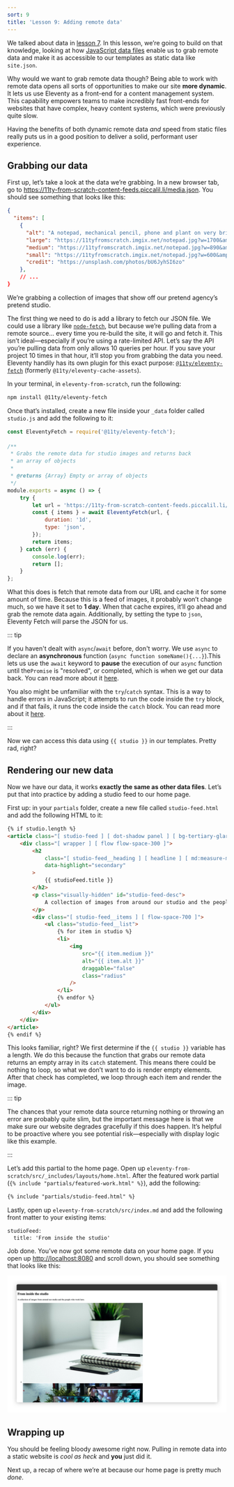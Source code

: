 ```yaml
---
sort: 9
title: 'Lesson 9: Adding remote data'
---
```


We talked about data in [lesson 7](/lesson/7/). In this lesson, we’re going to build on that knowledge, looking at how [JavaScript data files](https://www.11ty.dev/docs/data-js/) enable us to grab remote data and make it as accessible to our templates as static data like `site.json`.

Why would we want to grab remote data though? Being able to work with remote data opens all sorts of opportunities to make our site **more dynamic**. It lets us use Eleventy as a front-end for a content management system. This capability empowers teams to make incredibly fast front-ends for websites that have complex, heavy content systems, which were previously quite slow.

Having the benefits of both dynamic remote data _and_ speed from static files really puts us in a good position to deliver a solid, performant user experience.

## Grabbing our data

First up, let’s take a look at the data we’re grabbing. In a new browser tab, go to <https://11ty-from-scratch-content-feeds.piccalil.li/media.json>. You should see something that looks like this:

```json
{
  "items": [
    {
      "alt": "A notepad, mechanical pencil, phone and plant on very brightly lit desk",
      "large": "https://11tyfromscratch.imgix.net/notepad.jpg?w=1700&amp;q=60&amp;auto=format",
      "medium": "https://11tyfromscratch.imgix.net/notepad.jpg?w=890&amp;q=60&amp;auto=format",
      "small": "https://11tyfromscratch.imgix.net/notepad.jpg?w=600&amp;q=60&amp;auto=format",
      "credit": "https://unsplash.com/photos/bU6JyhSI6zo"
    },
    // ...
}
```

We’re grabbing a collection of images that show off our pretend agency’s pretend studio.

The first thing we need to do is add a library to fetch our JSON file. We could use a library like [`node-fetch`](https://www.npmjs.com/package/node-fetch), but
because we’re pulling data from a remote source... every time you re-build the site, it will go and fetch it. This isn’t ideal—especially if you’re using a rate-limited API. Let’s say the API you’re pulling data from only allows 10 queries per hour. If you save your project 10 times in that hour, it’ll stop you from grabbing the data you need. Eleventy handily has its own plugin for this exact purpose: [`@11ty/eleventy-fetch`](https://www.11ty.dev/docs/plugins/fetch/) (formerly `@11ty/eleventy-cache-assets`).

In your terminal, in `eleventy-from-scratch`, run the following:

```sh
npm install @11ty/eleventy-fetch
```

Once that’s installed, create a new file inside your `_data` folder called `studio.js` and add the following to it:

```js
const EleventyFetch = require('@11ty/eleventy-fetch');

/**
 * Grabs the remote data for studio images and returns back
 * an array of objects
 *
 * @returns {Array} Empty or array of objects
 */
module.exports = async () => {
	try {
		let url = 'https://11ty-from-scratch-content-feeds.piccalil.li/media.json';
		const { items } = await EleventyFetch(url, {
			duration: '1d',
			type: 'json',
		});
		return items;
	} catch (err) {
		console.log(err);
		return [];
	}
};
```

What this does is fetch that remote data from our URL and cache it for some amount of time. Because this is a feed of images, it probably won’t change much, so we have it set to **1 day**. When that cache expires, it’ll go ahead and grab the remote data again. Additionally, by setting the type to `json`, Eleventy Fetch will parse the JSON for us.

::: tip

If you haven't dealt with `async`/`await` before, don't worry. We use `async` to declare an **asynchronous** function (`async function someName(){...}`).This lets us use the `await` keyword to **pause** the execution of our `async` function until the`Promise` is "resolved", or completed, which is when we get our data back.
You can read more about it [here](https://developer.mozilla.org/en-US/docs/Learn/JavaScript/Asynchronous/Async_await).

You also might be unfamiliar with the `try`/`catch` syntax. This is a way to handle errors in JavaScript; it attempts to run the code inside the `try` block, and if that fails, it runs the code inside the `catch` block. You can read more about it [here](https://developer.mozilla.org/en-US/docs/Web/JavaScript/Reference/Statements/try...catch).

:::

Now we can access this data using `{{ studio }}` in our templates. Pretty rad, right?

## Rendering our new data

Now we have our data, it works **exactly the same as other data files**. Let’s put that into practice by adding a studio feed to our home page.

First up: in your `partials` folder, create a new file called `studio-feed.html` and add the following HTML to it:

```html
{% if studio.length %}
<article class="[ studio-feed ] [ dot-shadow panel ] [ bg-tertiary-glare ]">
	<div class="[ wrapper ] [ flow flow-space-300 ]">
		<h2
			class="[ studio-feed__heading ] [ headline ] [ md:measure-micro ]"
			data-highlight="secondary"
		>
			{{ studioFeed.title }}
		</h2>
		<p class="visually-hidden" id="studio-feed-desc">
			A collection of images from around our studio and the people who work here.
		</p>
		<div class="[ studio-feed__items ] [ flow-space-700 ]">
			<ul class="studio-feed__list">
				{% for item in studio %}
				<li>
					<img
						src="{{ item.medium }}"
						alt="{{ item.alt }}"
						draggable="false"
						class="radius"
					/>
				</li>
				{% endfor %}
			</ul>
		</div>
	</div>
</article>
{% endif %}
```

This looks familiar, right? We first determine if the `{{ studio }}` variable has a length. We do this because the function that grabs our remote data returns an empty array in its `catch` statement. This means there could be nothing to loop, so what we don’t want to do is render empty elements. After that check has completed, we loop through each item and render the image.

::: tip

The chances that your remote data source returning nothing or throwing an error are probably quite slim, but the important message here is that we make sure our website degrades gracefully if this does happen. It’s helpful to be proactive where you see potential risk—especially with display logic like this example.

:::

Let’s add this partial to the home page. Open up `eleventy-from-scratch/src/_includes/layouts/home.html`. After the featured work partial (`{% include "partials/featured-work.html" %}`), add the following:

```html
{% include "partials/studio-feed.html" %}
```

Lastly, open up `eleventy-from-scratch/src/index.md` and add the following front matter to your existing items:

```
studioFeed:
  title: 'From inside the studio'
```

Job done. You’ve now got some remote data on your home page. If you open up <http://localhost:8080> and scroll down, you should see something that looks like this:

![The addition of various hipster studio images on the home page](/images/ss-studio-feed.jpg)

## Wrapping up

You should be feeling bloody awesome right now. Pulling in remote data into a static website is _cool as heck_ and **you** just did it.

Next up, a recap of where we’re at because our home page is pretty much _done_.
